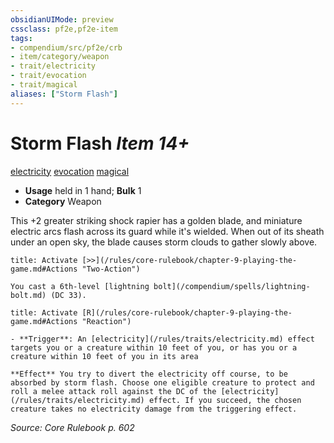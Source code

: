 ```yaml
---
obsidianUIMode: preview
cssclass: pf2e,pf2e-item
tags:
- compendium/src/pf2e/crb
- item/category/weapon
- trait/electricity
- trait/evocation
- trait/magical
aliases: ["Storm Flash"]
---
```

# Storm Flash *Item 14+*  
[electricity](/rules/traits/electricity.md)  [evocation](/rules/traits/evocation.md)  [magical](/rules/traits/magical.md)  

- **Usage** held in 1 hand; **Bulk** 1
- **Category** Weapon

This +2 greater striking shock rapier has a golden blade, and miniature electric arcs flash across its guard while it's wielded. When out of its sheath under an open sky, the blade causes storm clouds to gather slowly above.

```ad-embed-ability
title: Activate [>>](/rules/core-rulebook/chapter-9-playing-the-game.md#Actions "Two-Action")

You cast a 6th-level [lightning bolt](/compendium/spells/lightning-bolt.md) (DC 33).
```

```ad-embed-ability
title: Activate [R](/rules/core-rulebook/chapter-9-playing-the-game.md#Actions "Reaction")

- **Trigger**: An [electricity](/rules/traits/electricity.md) effect targets you or a creature within 10 feet of you, or has you or a creature within 10 feet of you in its area

**Effect** You try to divert the electricity off course, to be absorbed by storm flash. Choose one eligible creature to protect and roll a melee attack roll against the DC of the [electricity](/rules/traits/electricity.md) effect. If you succeed, the chosen creature takes no electricity damage from the triggering effect.
```

*Source: Core Rulebook p. 602*